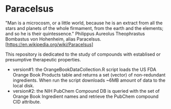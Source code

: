 # Paracelsus
"Man is a microcosm, or a little world, because he is an extract from all the stars and planets of the whole firmament, from the earth and the elements; and so he is their quintessence." Philippus Aureolus Theophrastus Bombastus von Hohenheim, alias Paracelsus.  [https://en.wikipedia.org/wiki/Paracelsus]

This repository is dedicated to the study of compounds with establised or presumptive therapeutic properties. 


- version#1: the OrangeBookDataCollection.R script loads the US FDA Orange Book Products table and returns a set (vector) of non-redundant ingredients.  When run the script downloads ~6MB amount of data to the local disk.
- version#2: the NIH PubChem Compound DB is queried with the set of Orange Book Ingredient names and retrieve the PubChem compound CID attribute.  


